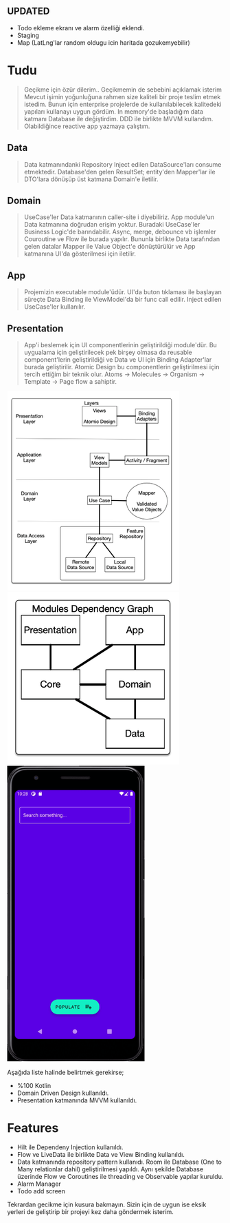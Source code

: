 ## UPDATED
- Todo ekleme ekranı ve alarm özelliği eklendi.
- Staging
- Map (LatLng'lar random oldugu icin haritada gozukemyebilir)

# Tudu

> Geçikme için özür dilerim.. Geçikmemin de sebebini açıklamak isterim
 Mevcut işimin yoğunluğuna rahmen size kaliteli bir proje teslim etmek istedim. 
 Bunun için enterprise projelerde de kullanılabilecek kalitedeki yapıları kullanayı uygun gördüm.
 In memory'de başladığım data katmanı Database ile değiştirdim. 
 DDD ile birlikte MVVM kullandım. Olabildiğince reactive app yazmaya çalıştım.

## Data
> Data katmanındanki Repository Inject edilen DataSource'ları consume etmektedir.
  Database'den gelen ResultSet; entity'den Mapper'lar ile DTO'lara dönüşüp
  üst katmana Domain'e iletilir.

## Domain
> UseCase'ler Data katmanının caller-site i diyebiliriz. 
  App module'un Data katmanına doğrudan erişim yoktur. 
  Buradaki UseCase'ler Business Logic'de barındabilir. 
  Async, merge, debounce vb işlemler Couroutine ve Flow ile burada yapılır.
  Bununla birlikte Data tarafından gelen datalar Mapper ile Value Object'e dönüştürülür
  ve App katmanına UI'da gösterilmesi için iletilir.

## App
> Projemizin executable module'üdür. UI'da buton tıklaması ile başlayan süreçte
  Data Binding ile ViewModel'da bir func call edilir. Inject edilen UseCase'ler
  kullanılır.

## Presentation
> App'i beslemek için UI componentlerinin geliştirildiği module'dür.
  Bu uygualama için geliştirilecek pek birşey olmasa da reusable component'lerin
  geliştirildiği ve Data ve UI için Binding Adapter'lar burada geliştirilir.
  Atomic Design bu componentlerin geliştirilmesi için tercih ettiğim bir teknik olur.
  Atoms -> Molecules -> Organism -> Template -> Page flow a sahiptir.


![Arch Diagram](art/arch.png?raw=true "Arch Diagram")
![Depdency Diagram](art/dependency.png?raw=true "Dependency Diagram")
![App](art/vid.gif?raw=true "App")

Aşağıda liste halinde belirtmek gerekirse;


  - %100 Kotlin
  - Domain Driven Design kullanıldı.
  - Presentation katmanında MVVM kullanıldı.

# Features

  - Hilt ile Dependeny Injection kullanıldı.
  - Flow ve LiveData ile birlikte Data ve View Binding kullanıldı.
  - Data katmanında repository pattern kullanıdı. 
  Room ile Database (One to Many relationlar dahil) geliştirilmesi yapıldı. 
  Aynı şekilde Database üzerinde Flow ve Coroutines ile threading ve Observable yapılar kuruldu.
  - Alarm Manager
  - Todo add screen

Tekrardan gecikme için kusura bakmayın. Sizin için de uygun ise eksik yerleri de geliştirip bir projeyi kez daha göndermek isterim.

